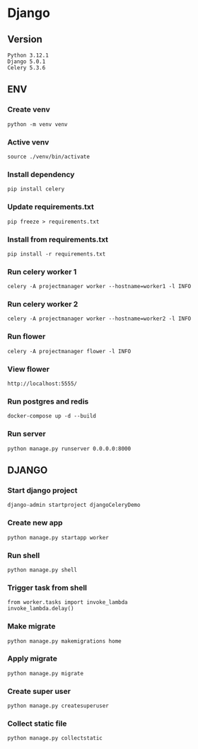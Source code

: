 # Django

## Version
```shell
Python 3.12.1
Django 5.0.1
Celery 5.3.6
```

## ENV
### Create venv
```shell
python -m venv venv
```

### Active venv
```shell
source ./venv/bin/activate
```

### Install dependency
```shell
pip install celery
```

### Update requirements.txt
```shell
pip freeze > requirements.txt
```

### Install from requirements.txt
```shell
pip install -r requirements.txt
```

### Run celery worker 1
```shell
celery -A projectmanager worker --hostname=worker1 -l INFO
```

### Run celery worker 2
```shell
celery -A projectmanager worker --hostname=worker2 -l INFO
```

### Run flower
```shell
celery -A projectmanager flower -l INFO
```

### View flower
```shell
http://localhost:5555/
```

### Run postgres and redis
```shell
docker-compose up -d --build 
```

### Run server
```shell
python manage.py runserver 0.0.0.0:8000
```

## DJANGO
### Start django project
```shell
django-admin startproject djangoCeleryDemo
```

### Create new app
```shell
python manage.py startapp worker
```

### Run shell
```shell
python manage.py shell
```

### Trigger task from shell
```shell
from worker.tasks import invoke_lambda
invoke_lambda.delay()
```

### Make migrate
```shell
python manage.py makemigrations home
```

### Apply migrate
```shell
python manage.py migrate
```

### Create super user
```shell
python manage.py createsuperuser
```

### Collect static file
```shell
python manage.py collectstatic
```
